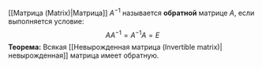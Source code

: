 [[Матрица (Matrix)|Матрица]] $A^{-1}$ называется **обратной** матрице $A$, если выполняется условие:$$AA^{-1}=A^{-1}A=E$$
**Теорема:** Всякая [[Невырожденная матрица (Invertible matrix)|невырожденная]] матрица имеет обратную.